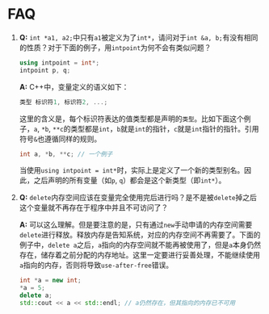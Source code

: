 # FAQ

1. **Q:** `int *a1, a2;`中只有`a1`被定义为了`int*`，请问对于`int &a, b;`有没有相同的性质？对于下面的例子，用`intpoint`为何不会有类似问题？

   ```c++
   using intpoint = int*;
   intpoint p, q;
   ```

   **A:** C++中，变量定义的语义如下：

   ```c++
   类型 标识符1, 标识符2, ...;
   ```

   这里的含义是，每个标识符表达的值类型都是声明的`类型`。比如下面这个例子，`a`, `*b`, `**c`的类型都是`int`，`b`就是`int`的指针，`c`就是`int`指针的指针。引用符号`&`也遵循同样的规则。

   ```c++
   int a, *b, **c; // 一个例子
   ```

   当使用`using intpoint = int*`时，实际上是定义了一个新的类型别名。因此，之后声明的所有变量（如`p`, `q`）都会是这个新类型（即`int*`）。

2. **Q:** `delete`内存空间应该在变量完全使用完后进行吗？是不是被`delete`掉之后这个变量就不再存在于程序中并且不可访问了？

   **A:** 可以这么理解。但是要注意的是，只有通过`new`手动申请的内存空间需要`delete`进行释放。释放内存是告知系统，对应的内存空间不再需要了。下面的例子中，`delete a`之后，`a`指向的内存空间就不能再被使用了，但是`a`本身仍然存在，储存着之前分配的内存地址。这里一定要进行妥善处理，不能继续使用`a`指向的内存，否则将导致`use-after-free`错误。

   ```c++
   int *a = new int;
   *a = 5;
   delete a;
   std::cout << a << std::endl; // a仍然存在，但其指向的内存已不可用
   ```
